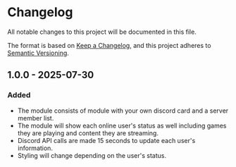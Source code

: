 # Changelog

All notable changes to this project will be documented in this file.

The format is based on [Keep a Changelog](https://keepachangelog.com/en/1.0.0/),
and this project adheres to [Semantic Versioning](https://semver.org/spec/v2.0.0.html).

## 1.0.0 - 2025-07-30

### Added
- The module consists of module with your own discord card and a server member list.
- The module will show each online user's status as well including games they are playing and content they are streaming.
- Discord API calls are made 15 seconds to update each user's information.
- Styling will change depending on the user's status.

